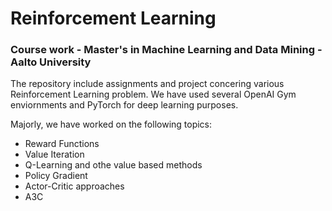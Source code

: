 # Reinforcement Learning
### Course work - Master's in Machine Learning and Data Mining - Aalto University

The repository include assignments and project concering various Reinforcement Learning problem.
We have used several OpenAI Gym enviornments and PyTorch for deep learning purposes.

Majorly, we have worked on the following topics:
- Reward Functions
- Value Iteration
- Q-Learning and othe value based methods
- Policy Gradient
- Actor-Critic approaches
- A3C
